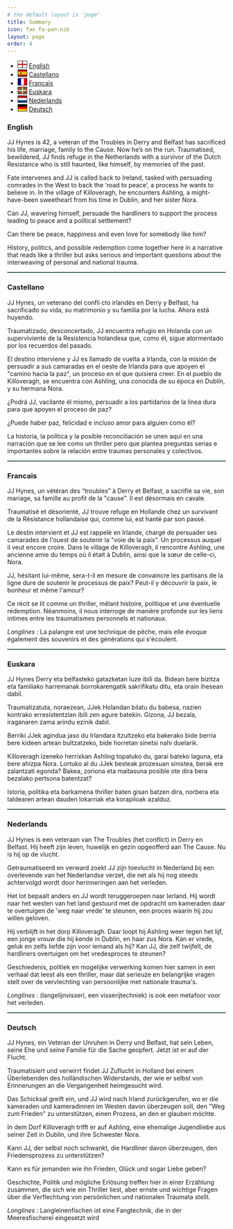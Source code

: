 ```yaml
---
# the default layout is 'page'
title: Summary
icon: fas fa-pen-nib
layout: page
order: 4
---
```


- <img src="/assets/flags/gb-eng.svg" width="20" alt="English" style='border: #333333 1px solid;'> [English](#english)
- <img src="/assets/flags/es.svg" width="20" alt="Castellano" style='border: #333333 1px solid;'> [Castellano](#espanol)
- <img src="/assets/flags/fr.svg" width="20" alt="Francais" style='border: #333333 1px solid;'> [Francais](#francais)
- <img src="/assets/flags/es-pv.svg" width="20" alt="Euskara" style='border: #333333 1px solid;'> [Euskara](#euskara)
- <img src="/assets/flags/nl.svg" width="20" alt="Nederlands" style='border: #333333 1px solid;'> [Nederlands](#nederlands)
- <img src="/assets/flags/de.svg" width="20" alt="Deutsch" style='border: #333333 1px solid;'> [Deutsch](#deutsch)

### English

JJ Hynes is 42, a veteran of the Troubles in Derry and Belfast has sacrificed his life, marriage, family to the Cause. Now he’s on the run.  Traumatised, bewildered, JJ finds refuge in the Netherlands with a survivor of the Dutch Resistance who is still haunted, like himself, by memories of the past. 

Fate intervenes and JJ is called back to Ireland, tasked with persuading comrades in the West to back the ‘road to peace’, a process he wants to believe in.
In the village of Killoveragh, he encounters Ashling, a might-have-been sweetheart from his time in Dublin, and her sister Nora.

Can JJ, wavering himself, persuade the hardliners to support the process leading to peace and a political settlement?

Can there be peace, happiness and even love for somebody like him?

History, politics, and possible redemption come together here in a narrative that reads like a thriller but asks serious and important questions about the interweaving of personal and national trauma.

<hr style="height:2px; border-width:0; color:gray; background-color:darkslategray;">

### Castellano

JJ Hynes, un veterano del confli	cto irlandés en Derry y Belfast, ha sacrificado su vida, su matrimonio y su familia por la lucha. Ahora está huyendo.

Traumatizado, desconcertado, JJ encuentra refugio en Holanda con un superviviente de la Resistencia holandesa que, como él, sigue atormentado por los recuerdos del pasado. 

El destino interviene y JJ es llamado de vuelta a Irlanda, con la misión de persuadir a sus camaradas en el oeste de Irlanda para que apoyen el "camino hacia la paz", un proceso en el que quisiera creer.
En el pueblo de Killoveragh, se encuentra con Ashling, una conocida de su época en Dublín, y su hermana Nora. 

¿Podrá JJ, vacilante él mismo, persuadir a los partidarios de la línea dura para que apoyen el proceso de paz? 

¿Puede haber paz, felicidad e incluso amor para alguien como él?

La historia, la política y la posible reconciliación se unen aquí en una narración que se lee como un thriller pero que plantea preguntas serias e importantes sobre la relación entre traumas personales y colectivos.

<hr style="height:2px; border-width:0; color:gray; background-color:darkslategray;">

### Francais

JJ Hynes, un vétéran des “troubles” à Derry et Belfast, a sacrifié sa vie, son mariage, sa famille au profit de la "cause". Il est désormais en cavale.

Traumatisé et désorienté, JJ trouve refuge en Hollande chez un survivant de la Résistance hollandaise qui, comme lui, est hanté par son passé. 

Le destin intervient et JJ est rappelé en Irlande, chargé de persuader ses camarades de l'ouest de soutenir la "voie de la paix". Un processus auquel il veut encore croire. Dans le village de Killoveragh, il rencontre Ashling, une ancienne amie du temps où il était à Dublin, ainsi que la sœur de celle-ci, Nora.

JJ, hésitant lui-même, sera-t-il en mesure de convaincre les partisans de la ligne dure de soutenir le processus de paix? Peut-il y découvrir la paix, le bonheur et même l'amour?

Ce récit se lit comme un thriller, mêlant histoire, politique et une éventuelle rédemption. Néanmoins, il nous interroge de manière profonde sur les liens intimes entre les traumatismes personnels et nationaux.

_Longlines_ : La palangre est une technique de pêche, mais elle évoque également des souvenirs et des générations qui s'écoulent.

<hr style="height:2px; border-width:0; color:gray; background-color:darkslategray;">

### Euskara

JJ Hynes Derry eta belfasteko gatazketan luze ibili da. Bidean bere bizitza eta familiako harremanak borrokarengatik sakrifikatu ditu, eta orain ihesean dabil.

Traumatizatuta, noraezean, JJek Holandan bilatu du babesa, nazien kontrako erresistentzian ibili zen agure batekin. Gizona, JJ bezala, iraganaren zama arindu ezinik dabil.

Berriki JJek agindua jaso du Irlandara itzultzeko eta bakerako bide berria bere kideen artean bultzatzeko, bide horretan sinetsi nahi duelarik.

Killoveragh izeneko herrixkan Ashling topatuko du, garai bateko laguna, eta bere ahizpa Nora. Lortuko al du JJek besteak prozesuan sinistea, berak ere zalantzati egonda? Bakea, zoriona eta maitasuna posible ote dira bera bezalako pertsona batentzat?

Istoria, politika eta barkamena thriller baten gisan batzen dira, norbera eta taldearen artean dauden lokarriak eta korapiloak azalduz.

<hr style="height:2px; border-width:0; color:gray; background-color:darkslategray;">

### Nederlands

JJ Hynes is een veteraan van The Troubles (het conflict) in Derry en Belfast. Hij heeft zijn leven, huwelijk en gezin opgeofferd aan The Cause. Nu is hij op de vlucht.

Getraumatiseerd en verward zoekt JJ zijn toevlucht in Nederland bij een overlevende van het Nederlandse verzet, die net als hij nog steeds achtervolgd wordt door herinneringen aan het verleden.

Het lot bepaalt anders en JJ wordt teruggeroepen naar Ierland. Hij wordt naar het westen van het land gestuurd met de opdracht om kameraden daar te overtuigen de 'weg naar vrede' te steunen, een proces waarin hij zou willen geloven.

Hij verblijft in het dorp Killoveragh. Daar loopt hij Ashling weer tegen het lijf, een jonge vrouw die hij kende in Dublin, en haar zus Nora. Kan er vrede, geluk en zelfs liefde zijn voor iemand als hij? Kan JJ, die zelf twijfelt, de hardliners overtuigen om het vredesproces te steunen?

Geschiedenis, politiek en mogelijke verwerking komen hier samen in een verhaal dat leest als een thriller, maar dat serieuze en belangrijke vragen stelt over de vervlechting van persoonlijke met nationale trauma's.

_Longlines_ : (langelijnvisseri, een visserijtechniek) is ook een metafoor voor het verleden.


<hr style="height:2px; border-width:0; color:gray; background-color:darkslategray;">

### Deutsch

JJ Hynes, ein Veteran der Unruhen in Derry und Belfast, hat sein Leben, seine Ehe und seine Familie für die Sache geopfert. Jetzt ist er auf der Flucht.

Traumatisiert und verwirrt findet JJ Zuflucht in Holland bei einem Überlebenden des holländischen Widerstands, der wie er selbst von Erinnerungen an die Vergangenheit heimgesucht wird. 

Das Schicksal greift ein, und JJ wird nach Irland zurückgerufen, wo er die kameraden und kameradinnen im Westen davon überzeugen soll, den "Weg zum Frieden" zu unterstützen, einen Prozess, an den er glauben möchte.

In dem Dorf Killoveragh trifft er auf Ashling, eine ehemalige Jugendliebe aus seiner Zeit in Dublin, und ihre Schwester Nora. 

Kann JJ, der selbst noch schwankt, die Hardliner davon überzeugen, den Friedensprozess zu unterstützen? 

Kann es für jemanden wie ihn Frieden, Glück und sogar Liebe geben?

Geschichte, Politik und mögliche Erlösung treffen hier in einer Erzählung zusammen, die sich wie ein Thriller liest, aber ernste und wichtige Fragen über die Verflechtung von persönlichen und nationalen Traumata stellt.

_Longlines_ : Langleinenfischen ist eine Fangtechnik, die in der Meeresfischerei eingesetzt wird
